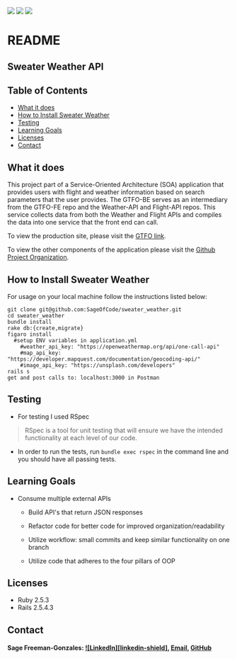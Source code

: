 <!-- Shields -->
![](https://img.shields.io/badge/Rails-5.2.4-informational?style=flat&logo=<LOGO_NAME>&logoColor=white&color=2bbc8a)
![](https://img.shields.io/badge/Ruby-2.5.3-orange)
![](https://img.shields.io/gem/v/fast_jsonapi)

# README

## Sweater Weather API

## Table of Contents
  - [What it does](#what-it-does)
  - [How to Install Sweater Weather](#how-to-install-sweater-weather)
  - [Testing](#testing)
  - [Learning Goals](#learning-goals)
  - [Licenses](#licenses)
  - [Contact](#contact)

## What it does

This project part of a Service-Oriented Architecture (SOA) application that provides users with flight and weather information based on search parameters that the user provides. The GTFO-BE serves as an intermediary from the GTFO-FE repo and the Weather-API and Flight-API repos. This service collects data from both the Weather and Flight APIs and compiles the data into one service that the front end can call.

To view the production site, please visit the [GTFO link](https://gtfo-fe.herokuapp.com/).

To view the other components of the application please visit the [Github Project Organization](https://github.com/GetThatFlightOut).

## How to Install Sweater Weather

For usage on your local machine follow the instructions listed below:

```
git clone git@github.com:SageOfCode/sweater_weather.git
cd sweater_weather
bundle install
rake db:{create,migrate}
figaro install
  #setup ENV variables in application.yml
    #weather_api_key: "https://openweathermap.org/api/one-call-api"
    #map_api_key: "https://developer.mapquest.com/documentation/geocoding-api/"
    #image_api_key: "https://unsplash.com/developers"
rails s
get and post calls to: localhost:3000 in Postman
```

## Testing

* For testing I used RSpec

> RSpec is a tool for unit testing that will ensure we have the intended functionality at each level of our code.

* In order to run the tests, run `bundle exec rspec` in the command line and you should have all passing tests.

## Learning Goals

* Consume multiple external APIs

  * Build API's that return JSON responses

  * Refactor code for better code for improved organization/readability

  * Utilize workflow: small commits and keep similar functionality on one branch

  * Utilize code that adheres to the four pillars of OOP
  
## Licenses

  * Ruby 2.5.3
  * Rails 2.5.4.3

## Contact

#### Sage Freeman-Gonzales: [![LinkedIn][linkedin-shield]](https://www.linkedin.com/in/sagefreemangonzales/), [Email](mailto:sagegonzales15@gmail.com), [GitHub](https://github.com/SageOfCode)
